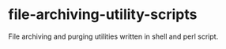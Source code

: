 # file-archiving-utility-scripts
File archiving and purging utilities written in shell and perl script. 
